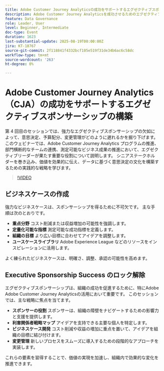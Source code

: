 ```yaml
---
title: Adobe Customer Journey Analyticsの成功をサポートするエグゼクティブスポンサーシップの構築
description: Adobe Customer Journey Analyticsを成功させるためのエグゼクティブスポンサーシップを獲得する方法について説明します。 連携を促進し、予算を保護し、データに基づく意思決定を促進します。
feature: Data Governance
role: Leader, User
level: Beginner, Intermediate
doc-type: Event
duration: 1623
last-substantial-update: 2025-08-19T00:00:00Z
jira: KT-18767
source-git-commit: 2f118841f4332bcf105e519f31de34b6ac6c58dc
workflow-type: tm+mt
source-wordcount: '263'
ht-degree: 0%

---
```



# Adobe Customer Journey Analytics（CJA）の成功をサポートするエグゼクティブスポンサーシップの構築

第 4 回目のセッションでは、強力なエグゼクティブスポンサーシップの欠如によって、意思決定、予算配分、変更管理がどのように遅れるかを掘り下げます。 このウェビナーでは、Adobe Customer Journey Analytics プログラムの推進、部門横断的なチームの連携、測定可能なビジネス成果の推進において、エグゼクティブリーダーが果たす重要な役割について説明します。 シニアステークホルダーを巻き込み、価値を効果的に伝え、データに基づく意思決定の文化を構築するための実践的な戦略を学びます。

>[!VIDEO](https://video.tv.adobe.com/v/3470853/?learn=on&enablevpops)

## ビジネスケースの作成

強力なビジネスケースは、スポンサーシップを得るために不可欠です。 主な手順は次のとおりです。

* **重点分野** コスト削減または収益増加の可能性を強調します。
* **定量化可能な指標** 測定可能な成功指標を定義します。
* **組織の目標** より広い目標に合わせてアイデアを調整します。
* **ユースケースライブラリ** Adobe Experience League などのリソースをインスピレーションに活用します。

よく練られたビジネスケースは、明確さ、調整、承認の可能性を高めます。

## Executive Sponsorship Success のロック解除

エグゼクティブスポンサーシップは、組織の成功を促進するために、特にAdobe Adobe Customer Journey Analyticsの活用において重要です。 このセッションでは、主な戦略に焦点を当てます。

* **スポンサーの役割** スポンサーは、組織の障壁をナビゲートするための影響力と支援を提供します。
* **利害関係者戦略マップ** アイデアを支持できる主要な個人を特定します。
* **ビジネスケース開発** コスト削減や収益の増加に重点を置いて、アイデアを組織の目標に結び付けます。
* **変更管理** 新しいプロセスをスムーズに導入するための段階的なアプローチを実装します。

これらの要素を習得することで、価値の実現を加速し、組織内で効果的な変化を推進できます。
